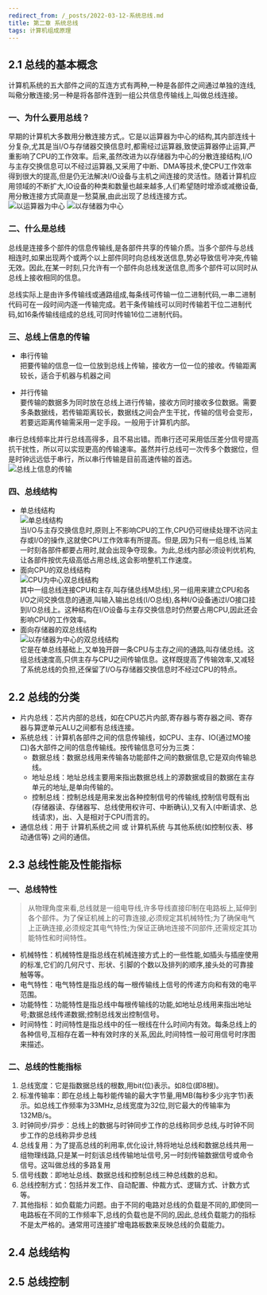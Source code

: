 ```yaml
---
redirect_from: /_posts/2022-03-12-系统总线.md
title: 第二章 系统总线
tags: 计算机组成原理
---
```

## 2.1 总线的基本概念

计算机系统的五大部件之间的互连方式有两种,一种是各部件之间通过单独的连线,叫儆分散连接;另一种是将各部件连到一组公共信息传输线上,叫做总线连接。

### 一、为什么要用总线？
早期的计算机大多数用分散连接方式,。它是以运算器为中心的结构,其内部连线十分复杂,尤其是当I/O与存储器交换信息时,都需经过运算器,致使运算器停止运算,严重影响了CPU的工作效率。后来,虽然改进为以存储器为中心的分散连接结构,I/O与主存交换信息可以不经过运算器,又采用了中断、DMA等技术,使CPU工作效率得到很大的提高,但是仍无法解决I/O设备与主机之间连接的灵活性。随着计算机应用领域的不断扩大,IO设备的种类和数量也越来越多,人们希望随时增添或减撤设备,用分散连接方式简直是一愁莫展,由此出现了总线连接方式。  
![以运算器为中心](/assets/image/计算机组成原理/计算机系统概论/冯·诺依曼计算机硬件框图.jpg)
![以存储器为中心](/assets/image/计算机组成原理/计算机系统概论/以存储器为中心的计算机硬件框图.jpg)
### 二、什么是总线  
总线是连接多个部件的信息传输线,是各部件共享的传输介质。当多个部件与总线相连时,如果出现两个或两个以上部件同时向总线发送信息,势必导致信号冲突,传输无效。因此,在某一时刻,只允许有一个部件向总线发送信息,而多个部件可以同时从总线上接收相同的信息。

总线实际上是由许多传输线或通路组成,每条线可传输一位二进制代码,一串二进制代码可在一段时间内逐一传输完成。若干条传输线可以同时传输若干位二进制代码,如16条传输线组成的总线,可同时传输16位二进制代码。  

### 三、总线上信息的传输

- 串行传输  
把要传输的信息一位一位放到总线上传输，接收方一位一位的接收。传输距离较长，适合于机器与机器之间  

- 并行传输  
要传输的数据多为同时放在总线上进行传输，接收方同时接收多位数据。需要多条数据线，若传输距离较长，数据线之间会产生干扰，传输的信号会变形，若要远距离传输需采用一定手段。一般用于计算机内部。

串行总线频率比并行总线高得多，且不易出错。而串行还可采用低压差分信号提高抗干扰性，所以可以实现更高的传输速率。虽然并行总线可一次传多个数据位，但是时钟远远低于串行，所以串行传输是目前高速传输的首选。  
![总线上信息的传输](/assets/image/计算机组成原理/系统总线/总线上信息的传输.jpg)

### 四、总线结构

- 单总线结构  
![单总线结构](/assets/image/计算机组成原理/系统总线/单总线结构.jpg)   
当I/O与主存交换信息时,原则上不影响CPU的工作,CPU仍可继续处理不访问主存或I/O的操作,这就使CPU工作效率有所提高。但是,因为只有一组总线,当某一时刻各部件都要占用时,就会出现争夺现象。为此,总线内部必须设判优机构,让各部件按优先级高低占用总线,这会影响整机工作速度。  
- 面向CPU的双总线结构  
![CPU为中心双总线结构](/assets/image/计算机组成原理/系统总线/以CPU为中心的双总线结构.jpg)  
其中一组总线连接CPU和主存,叫存储总线M总线),另一组用来建立CPU和各I/O之间交换信息的通道,叫输入输出总线(I/O总线),各种I/O设备通过I/O接口挂到I/O总线上。这种结构在I/O设备与主存交换信息时仍然要占用CPU,因此还会影响CPU的工作效率。  
- 面向存储器的双总线结构  
![以存储器为中心的双总线结构](/assets/image/计算机组成原理/系统总线/以存储器为中心的双总线结构.jpg)  
它是在单总线基础上,又单独开辟一条CPU与主存之间的通路,叫存储总线。这组总线速度高,只供主存与CPU之间传输信息。这样既提高了传输效率,又减轻了系统总线的负担,还保留了I/O与存储器交换信息时不经过CPU的特点。  

## 2.2 总线的分类

- 片内总线：芯片内部的总线，如在CPU芯片内部,寄存器与寄存器之间、寄存器与算逻单元ALU之间都有总线连接。
- 系统总线：计算机各部件之间的信息传输线，如CPU、主存、IO(通过MO接口)各大部件之间的信息传输线。按传输信息可分为三类：
    - 数据总线：数据总线用来传输各功能部件之间的数据信息,它是双向传输总线。
    - 地址总线：地址总线主要用来指出数据总线上的源数据或目的数据在主存单元的地址,是单向传输的。
    - 控制总线：控制总线是用来发出各种控制信号的传输线,控制信号既有出(存储器读、存储器写、总线使用权许可、中断确认),又有入(中断请求、总线请求)，出、入是相对于CPU而言的。  
- 通信总线：用于 计算机系统之间 或 计算机系统 与其他系统(如控制仪表、移动通信等) 之间的通信。

## 2.3 总线性能及性能指标

### 一、总线特性

> 从物理角度来看,总线就是一组电导线,许多导线直接印制在电路板上,延伸到各个部件。为了保证机械上的可靠连接,必须规定其机械特性;为了确保电气上正确连接,必须规定其电气特性;为保证正确地连接不同部件,还需规定其功能特性和时间特性。

- 机械特性：机械特性是指总线在机械连接方式上的一些性能,如插头与插座使用的标准,它们的几何尺寸、形状、引脚的个数以及排列的顺序,接头处的可靠接触等等。
- 电气特性：电气特性是指总线的每一根传输线上信号的传递方向和有效的电平范围。
- 功能特性：功能特性是指总线中每根传输线的功能,如地址总线用来指出地址号;数据总线传递数据;控制总线发出控制信号。
- 时间特性：时间特性是指总线中的任一根线在什么时间内有效。每条总线上的各种信号,互相存在着一种有效时序的关系,因此,时间特性一般可用信号时序图来描述。  

### 二、总线的性能指标

1. 总线宽度：它是指数据总线的根数,用bit(位)表示。如8位(即8根)。
2. 标准传输率：即在总线上每秒能传输的最大字节量,用MB(每秒多少兆字节)表示。如总线工作频率为33MHz,总线宽度为32位,则它最大的传输率为132MB/s。
3. 时钟同步/异步：总线上的数据与时钟同步工作的总线称同步总线,与时钟不同步工作的总线称异步总线
4. 总线复用：为了提高总线的利用率,优化设计,特将地址总线和数据总线共用一组物理线路,只是某一时刻该总线传输地址信号,另一时刻传输数据信号或命令信号。这叫做总线的多路复用
5. 信号线数：即地址总线、数据总线和控制总线三种总线数的总和。
6. 总线控制方式：包括并发工作、自动配置、仲裁方式、逻辑方式、计数方式等。
7. 其他指标：如负载能力问题。由于不同的电路对总线的负载是不同的,即使同一电路板在不同的工作频率下,总线的负载也是不同的,因此,总线负载能力的指标不是太严格的。通常用可连接扩增电路板数来反映总线的负载能力。


## 2.4 总线结构



## 2.5 总线控制